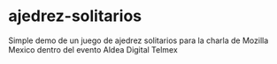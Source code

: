 # ajedrez-solitarios
Simple demo de un juego de ajedrez solitarios para la charla de Mozilla Mexico dentro del evento Aldea Digital Telmex
